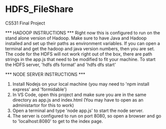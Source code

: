 # HDFS_FileShare
CS531 Final Project

*** HADOOP INSTRUCTIONS ***
  Right now this is configured to run on the stand alone version of Hadoop.
Make sure to have Java and Hadoop installed and set up their paths as environment variables.
If you can open a terminal and get the hadoop and java version numbers, then you are set.
The code for the HDFS will not work right out of the box, there are path strings in the app.js that need to be modified to fit your machine.
To start the HDFS server, 'hdfs dfs format' and 'hdfs dfs start'

*** NODE SERVER INSTRUCTIONS ***
1. Install Nodejs on your local machine (you may need to 'npm install express' and 'formidable')
2. In VS Code, open this project and make sure you are in the same directory as app.js and index.html (You may have to open as an administartor for this to work)
3. Open a terminal and type 'node app.js' to start the node server.
4. The server is configured to run on port 8080, so open a browser and go to 'localhost:8080' to get to the index page.
